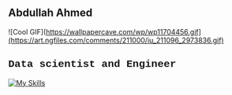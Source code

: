 ## Abdullah Ahmed 
![Cool GIF](https://wallpapercave.com/wp/wp11704456.gif](https://art.ngfiles.com/comments/211000/iu_211096_2973836.gif)

<h2 style="font-family: 'Courier New', monospace">Data scientist and Engineer</h2>

[![My Skills](https://skillicons.dev/icons?i=anaconda,androidstudio,apple,azure,blender,cs,css,discord,dart,docker,dotnet,flutter,github,gitlab,godot,html,java,js,linkedin,linux,lua,matlab,mongodb,netlify,nodejs,npm,opencv,pytorch,sklearn,swift,tensorflow,ts,unity,vscode&perline=12)](https://skillicons.dev)


